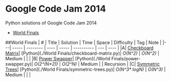 # Google Code Jam 2014
Python solutions of Google Code Jam 2014

* [World Finals](https://github.com/kamyu104/GoogleCodeJam-2014#world-finals)

##World Finals
| # | Title | Solution | Time | Space | Difficulty | Tag | Note |
|---| ----- | -------- | ---- | ----- | ---------- | --- | ---- |
|A| [Checkboard Matrix](https://code.google.com/codejam/contest/7214486/dashboard#s=p0)| [Python](./World Finals/checkboard-matrix.py)| _O(N^2)_ | _O(N^2)_ | Medium | | |
|B| [Power Swapper](https://code.google.com/codejam/contest/7214486/dashboard#s=p1)| [Python](./World Finals/power-swapper.py)| _O(2^(N*2))_ | _O(2^N)_ | Medium | | Recursion |
|C| [Symmetric Trees](https://code.google.com/codejam/contest/7214486/dashboard#s=p2)| [Python](./World Finals/symmetric-trees.py)| _O(N^3* logN)_ | _O(N^3)_ | Medium | | |
